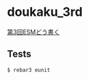 doukaku_3rd
=====
[第3回ESMどう書く](https://gist.github.com/mattsan/2ec7888056c6d02c3cc398d1279e5708)

Tests
-----

    $ rebar3 eunit
